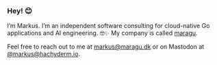 ### Hey! 😊

I’m Markus. I’m an independent software consulting for cloud-native Go applications and AI engineering. 🤓✨ My company is called [maragu](https://www.maragu.dk).

Feel free to reach out to me at [markus@maragu.dk](mailto:markus@maragu.dk) or on Mastodon at [@markus@hachyderm.io](https://hachyderm.io/@markus).
